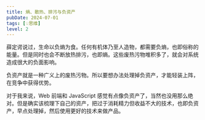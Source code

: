 ```yaml
---
title: 熵、散热、排污与负资产
pubDate: 2024-07-01
tags: [💡思维]
level: 2
---
```


薛定谔说过，生命以负熵为食。任何有机体乃至人造物，都需要负熵，也即俗称的能量。但是同时也会不断放热排污，也即熵。这些废热污物堆积多了，就会对系统造成很大的负面影响。

负资产就是一种广义上的废热污物。所以要想办法处理掉负资产，才能轻装上阵，在竞争中获得优势。

对于我来说，Web 前端和 JavaScript 感觉有点像负资产了，当然也没用那么绝对。但是确实该梳理下自己的资产，把过于消耗精力但收益不大的技术，也即负资产，早点处理掉，然后使用更好的技术来做产品。
